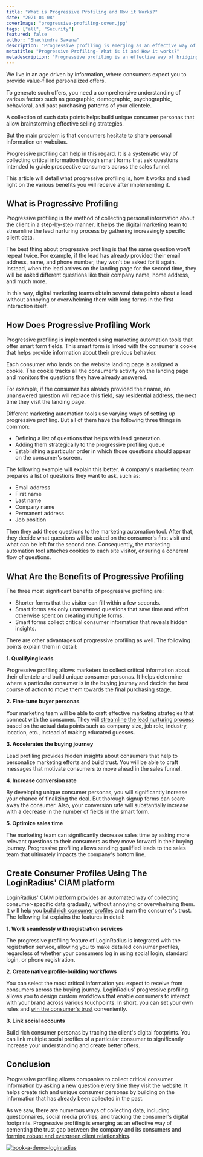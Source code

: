 ```yaml
---
title: "What is Progressive Profiling and How it Works?"
date: "2021-04-08"
coverImage: "progressive-profiling-cover.jpg"
tags: ["all", "Security"]
featured: false 
author: "Shachindra Saxena"
description: "Progressive profiling is emerging as an effective way of cementing the trust gap between the company and its consumers. It is a systematic approach to collecting critical information through smart forms that ask questions intended to guide prospective consumers across the sales funnel. This article details how progressive profiling works and its benefits for your enterprise."
metatitle: "Progressive Profiling- What is it and How it works?"
metadescription: "Progressive profiling is an effective way of bridging the trust gap between a company and its consumers. Learn what progressive profiling is, how it works, and more."
---
```


We live in an age driven by information, where consumers expect you to provide value-filled personalized offers. 

To generate such offers, you need a comprehensive understanding of various factors such as geographic, demographic, psychographic, behavioral, and past purchasing patterns of your clientele. 

A collection of such data points helps build unique consumer personas that allow brainstorming effective selling strategies. 

But the main problem is that consumers hesitate to share personal information on websites. 

Progressive profiling can help in this regard. It is a systematic way of collecting critical information through smart forms that ask questions intended to guide prospective consumers across the sales funnel. 

This article will detail what progressive profiling is, how it works and shed light on the various benefits you will receive after implementing it. 


## What is Progressive Profiling

Progressive profiling is the method of collecting personal information about the client in a step-by-step manner. It helps the digital marketing team to streamline the lead nurturing process by gathering increasingly specific client data. 

The best thing about progressive profiling is that the same question won't repeat twice. For example, if the lead has already provided their email address, name, and phone number, they won't be asked for it again. Instead, when the lead arrives on the landing page for the second time, they will be asked different questions like their company name, home address, and much more.

In this way, digital marketing teams obtain several data points about a lead without annoying or overwhelming them with long forms in the first interaction itself. 


## How Does Progressive Profiling Work

Progressive profiling is implemented using marketing automation tools that offer smart form fields. This smart form is linked with the consumer's cookie that helps provide information about their previous behavior. 

Each consumer who lands on the website landing page is assigned a cookie. The cookie tracks all the consumer's activity on the landing page and monitors the questions they have already answered. 

For example, if the consumer has already provided their name, an unanswered question will replace this field, say residential address, the next time they visit the landing page. 

Different marketing automation tools use varying ways of setting up progressive profiling. But all of them have the following three things in common:



*   Defining a list of questions that helps with lead generation. 
*   Adding them strategically to the progressive profiling queue
*   Establishing a particular order in which those questions should appear on the consumer's screen.

The following example will explain this better. A company's marketing team prepares a list of questions they want to ask, such as:



*   Email address
*   First name
*   Last name
*   Company name
*   Permanent address
*   Job position

Then they add these questions to the marketing automation tool. After that, they decide what questions will be asked on the consumer's first visit and what can be left for the second one. Consequently, the marketing automation tool attaches cookies to each site visitor, ensuring a coherent flow of questions. 


## What Are the Benefits of Progressive Profiling

The three most significant benefits of progressive profiling are:



*   Shorter forms that the visitor can fill within a few seconds.
*   Smart forms ask only unanswered questions that save time and effort otherwise spent on creating multiple forms.
*   Smart forms collect critical consumer information that reveals hidden insights.

There are other advantages of progressive profiling as well. The following points explain them in detail:

**1. Qualifying leads**

Progressive profiling allows marketers to collect critical information about their clientele and build unique consumer personas. It helps determine where a particular consumer is in the buying journey and decide the best course of action to move them towards the final purchasing stage.

**2. Fine-tune buyer personas**

Your marketing team will be able to craft effective marketing strategies that connect with the consumer. They will [streamline the lead nurturing process](https://www.loginradius.com/blog/fuel/2021/03/B2B-Lead-Generation-for-2021/) based on the actual data points such as company size, job role, industry, location, etc., instead of making educated guesses. 

**3. Accelerates the buying journey**

Lead profiling provides hidden insights about consumers that help to personalize marketing efforts and build trust. You will be able to craft messages that motivate consumers to move ahead in the sales funnel. 

**4. Increase conversion rate**

By developing unique consumer personas, you will significantly increase your chance of finalizing the deal. But thorough signup forms can scare away the consumer. Also,  your conversion rate will substantially increase with a decrease in the number of fields in the smart form.

**5. Optimize sales time**

The marketing team can significantly decrease sales time by asking more relevant questions to their consumers as they move forward in their buying journey. Progressive profiling allows sending qualified leads to the sales team that ultimately impacts the company's bottom line. 


## Create Consumer Profiles Using The LoginRadius' CIAM platform

LoginRadius' CIAM platform provides an automated way of collecting consumer-specific data gradually, without annoying or overwhelming them. It will help you [build rich consumer profiles](https://www.loginradius.com/progressive-profiling/) and earn the consumer's trust. The following list explains the features in detail:

**1. Work seamlessly with registration services**

The progressive profiling feature of LoginRadius is integrated with the registration service, allowing you to make detailed consumer profiles, regardless of whether your consumers log in using social login, standard login, or phone registration.

**2. Create native profile-building workflows** 

You can select the most critical information you expect to receive from consumers across the buying journey. LoginRadius' progressive profiling allows you to design custom workflows that enable consumers to interact with your brand across various touchpoints. In short, you can set your own rules and [win the consumer's trust](https://www.loginradius.com/blog/start-with-identity/2019/10/digital-identity-management/) conveniently. 

**3. Link social accounts**

Build rich consumer personas by tracing the client's digital footprints. You can link multiple social profiles of a particular consumer to significantly increase your understanding and create better offers. 


## Conclusion

Progressive profiling allows companies to collect critical consumer information by asking a new question every time they visit the website. It helps create rich and unique consumer personas by building on the information that has already been collected in the past. 

As we saw, there are numerous ways of collecting data, including questionnaires, social media profiles, and tracking the consumer's digital footprints. Progressive profiling is emerging as an effective way of cementing the trust gap between the company and its consumers and [forming robust and evergreen client relationships](https://www.loginradius.com/blog/fuel/2021/02/customer-relationship-business/). 


[![book-a-demo-loginradius](book-a-demo-loginradius.png)](https://www.loginradius.com/book-a-demo/)
